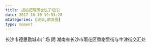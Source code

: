 ```yaml
---
title: 提前把阴历也过了吧🌚🌚
date: 2017-10-10 19:53:28
mCategories: [说说,朋友圈]
type: moment
---
```


<div id="pics-20171010195328"></div>

<script src="/lib/moment/pics.js"></script>
<script>
var data = [
    {"link": "2017-10-10_000000.jpeg", "type": "shuoshuo"},
    {"link": "2017-10-10_000001.jpeg", "type": "shuoshuo"},
    {"link": "2017-10-10_000002.jpeg", "type": "shuoshuo"},
    {"link": "2017-10-10_000003.jpeg", "type": "shuoshuo"},
    {"link": "2017-10-10_000004.jpeg", "type": "shuoshuo"},
    {"link": "2017-10-10_000005.jpeg", "type": "shuoshuo"}
];
picsRender(data, "pics-20171010195328");
</script>

长沙市德思勤城市广场 阴
湖南省长沙市雨花区香榭里街与牛津街交汇处
